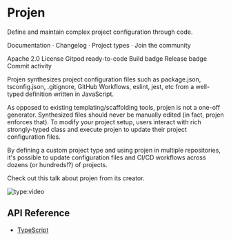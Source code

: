 # Projen
Define and maintain complex project configuration through code.

Documentation · Changelog · Project types · Join the community

Apache 2.0 License Gitpod ready-to-code Build badge Release badge Commit activity


Projen synthesizes project configuration files such as package.json, tsconfig.json, .gitignore, GitHub Workflows, eslint, jest, etc from a well-typed definition written in JavaScript.

As opposed to existing templating/scaffolding tools, projen is not a one-off generator. Synthesized files should never be manually edited (in fact, projen enforces that). To modify your project setup, users interact with rich strongly-typed class and execute projen to update their project configuration files.

By defining a custom project type and using projen in multiple repositories, it's possible to update configuration files and CI/CD workflows across dozens (or hundreds!?) of projects.

Check out this talk about projen from its creator.

![type:video](https://www.youtube.com/embed/SOWMPzXtTCw)

## API Reference

* [TypeScript](api/API.md)
